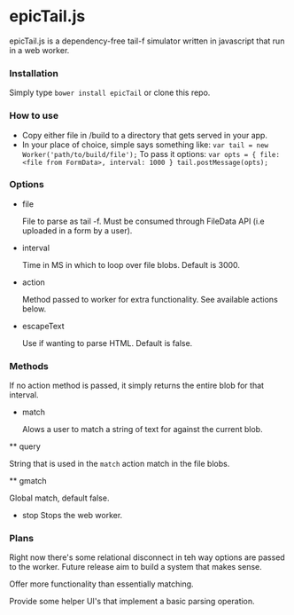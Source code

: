 # epicTail.js

epicTail.js is a dependency-free tail-f simulator written in javascript that run in a web worker.

### Installation

Simply type `bower install epicTail` or clone this repo.

### How to use

* Copy either file in /build to a directory that gets served in your app. 
* In your place of choice, simple says something like:
  `var tail = new Worker('path/to/build/file');`
  To pass it options:
    `var opts = {
      file: <file from FormData>,
      interval: 1000
    }
    tail.postMessage(opts);`
### Options

* file

  File to parse as tail -f. Must be consumed through FileData API (i.e uploaded in a form by a user).
    			
* interval

  Time in MS in which to loop over file blobs. Default is 3000.
  
* action

  Method passed to worker for extra functionality. See available actions below.

* escapeText

  Use if wanting to parse HTML. Default is false.

### Methods

If no action method is passed, it simply returns the entire blob for that interval.

* match 

  Alows a user to match a string of text for against the current blob.

** query

   String that is used in the `match` action match in the file blobs.

** gmatch

   Global match, default false.
   
* stop
  Stops the web worker.

### Plans

Right now there's some relational disconnect in teh way options are passed to the worker. Future release aim to build a system that makes sense.

Offer more functionality than essentially matching.

Provide some helper UI's that implement a basic parsing operation.
